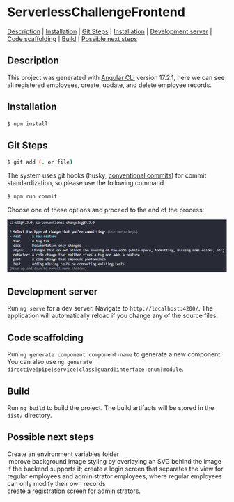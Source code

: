 # ServerlessChallengeFrontend

[Description](#description) | [Installation](#installation) | [Git Steps](#git-steps) | [Installation](#installation) | [Development server](#development-serverp) | [Code scaffolding](#code-scaffolding) | [Build](#build) | [Possible next steps](#possible-next-steps)

## Description

This project was generated with [Angular CLI](https://github.com/angular/angular-cli) version 17.2.1, here we can see all registered employees, create, update, and delete employee records.

## Installation

```bash
$ npm install
```

## Git Steps

```bash
$ git add (. or file)
```

The system uses git hooks (husky, [conventional commits](https://www.conventionalcommits.org/en/v1.0.0/)) for commit standardization, so please use the following command

```bash
$ npm run commit
```

Choose one of these options and proceed to the end of the process: 

![Alt text](docs/commitzen.png "Commit")


## Development server

Run `ng serve` for a dev server. Navigate to `http://localhost:4200/`. The application will automatically reload if you change any of the source files.

## Code scaffolding

Run `ng generate component component-name` to generate a new component. You can also use `ng generate directive|pipe|service|class|guard|interface|enum|module`.

## Build

Run `ng build` to build the project. The build artifacts will be stored in the `dist/` directory.

## Possible next steps

Create an environment variables folder <br>
improve background image styling by overlaying an SVG behind the image <br>
if the backend supports it;
create a login screen that separates the view for regular employees and administrator employees, where regular employees can only modify their own records<br> create a registration screen for administrators.
